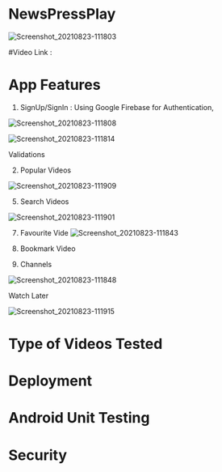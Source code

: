 # NewsPressPlay

 ![Screenshot_20210823-111803](https://user-images.githubusercontent.com/34758872/130397136-0f55361f-7965-438f-b1c7-bba1e04c30a2.png)


#Video Link : 

# App Features

1. SignUp/SignIn : Using Google Firebase for Authentication, 
    
![Screenshot_20210823-111808](https://user-images.githubusercontent.com/34758872/130397139-b936949e-7e60-478d-ba62-93346724c80d.png)

![Screenshot_20210823-111814](https://user-images.githubusercontent.com/34758872/130397158-2c12498a-abf3-4c26-80cb-d4c078f72af4.png)

 Validations
 
2. Popular Videos

 ![Screenshot_20210823-111909](https://user-images.githubusercontent.com/34758872/130397221-a50ac554-3202-4530-a34f-bc7636ba351b.png)

5. Search Videos

![Screenshot_20210823-111901](https://user-images.githubusercontent.com/34758872/130397266-2927c8b5-3902-4c79-8cba-b99af0212f2b.png)

7. Favourite Vide
![Screenshot_20210823-111843](https://user-images.githubusercontent.com/34758872/130397281-e7ebebc8-1268-4a15-9880-078c07134d48.png)

9. Bookmark Video


11. Channels

![Screenshot_20210823-111848](https://user-images.githubusercontent.com/34758872/130397297-fae79917-a7b2-4fbf-8648-c818f728497b.png)

Watch Later

![Screenshot_20210823-111915](https://user-images.githubusercontent.com/34758872/130397310-7a346e74-9f63-4ecb-a554-f452088500ae.png)


# Type of Videos Tested

# Deployment 

# Android Unit Testing

# Security




